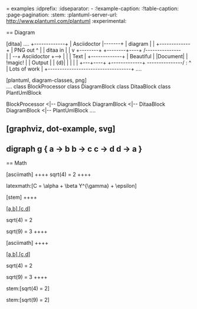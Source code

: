 = examples
:idprefix:
:idseparator: -
:!example-caption:
:!table-caption:
:page-pagination:
:stem:
:plantuml-server-url: http://www.plantuml.com/plantuml
:experimental:

== Diagram

[ditaa]
....
                   +-------------+
                   | Asciidoctor |-------+
                   |   diagram   |       |
                   +-------------+       | PNG out
                       ^                 |
                       | ditaa in        |
                       |                 v
 +--------+   +--------+----+    /---------------\
 |        | --+ Asciidoctor +--> |               |
 |  Text  |   +-------------+    |   Beautiful   |
 |Document|   |   !magic!   |    |    Output     |
 |     {d}|   |             |    |               |
 +---+----+   +-------------+    \---------------/
     :                                   ^
     |          Lots of work             |
     +-----------------------------------+
....


[plantuml, diagram-classes, png]     
....
class BlockProcessor
class DiagramBlock
class DitaaBlock
class PlantUmlBlock

BlockProcessor <|-- DiagramBlock
DiagramBlock <|-- DitaaBlock
DiagramBlock <|-- PlantUmlBlock
....

[graphviz, dot-example, svg]
----
digraph g {
    a -> b
    b -> c
    c -> d
    d -> a
}
----

== Math

[asciimath]
++++
sqrt(4) = 2
++++

latexmath:[C = \alpha + \beta Y^{\gamma} + \epsilon]

[stem]
++++

[[a,b],[c,d]]((n),(k))

sqrt(4) = 2

sqrt(9) = 3
++++

[asciimath]
++++

[[a,b],[c,d]]((n),(k))

sqrt(4) = 2

sqrt(9) = 3
++++


stem:[sqrt(4) = 2]

stem:[sqrt(9) = 2]


